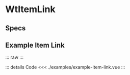 <script setup>
import Specs from './component-specs.vue';
</script>

# WtItemLink

## Specs
<Specs />

## Example Item Link

::: raw
<ExampleItemLink />
:::

::: details Code
<<< ./examples/example-item-link.vue
:::
